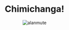 <div align="center">
<h1 align="center">Chimichanga!</h1>
<p align="center">
</p>

<p><img align="center" src="https://github-readme-stats.vercel.app/api/top-langs?username=alanmute&show_icons=true&locale=en&layout=compact" alt="alanmute" /></p>
</div>
